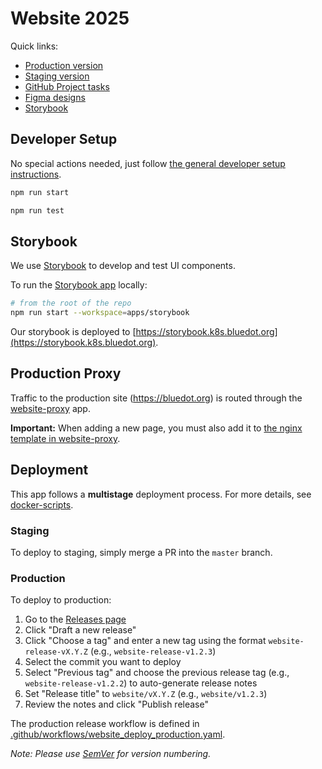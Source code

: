 # Website 2025

Quick links:
- [Production version](https://bluedot.org/)
- [Staging version](https://website-25.k8s.bluedot.org/)
- [GitHub Project tasks](https://github.com/orgs/bluedotimpact/projects/2/)
- [Figma designs](https://www.figma.com/design/s4dNR4ELGKPbja6GkHLVJy/Website-Laura's-Working-File)
- [Storybook](https://bluedot-storybook.k8s.bluedot.org/)

## Developer Setup

No special actions needed, just follow [the general developer setup instructions](../../README.md#developer-setup-instructions).

```bash
npm run start
```

```bash
npm run test
```

## Storybook

We use [Storybook](https://storybook.js.org/) to develop and test UI components.

To run the [Storybook app](../storybook/README.md) locally:

```bash
# from the root of the repo
npm run start --workspace=apps/storybook
```

Our storybook is deployed to [https://storybook.k8s.bluedot.org](https://storybook.k8s.bluedot.org).

## Production Proxy

Traffic to the production site (https://bluedot.org) is routed through the [website-proxy](../website-proxy/README.md) app.

**Important:** When adding a new page, you must also add it to [the nginx template in website-proxy](../website-proxy/src/nginx.template.conf).

## Deployment

This app follows a **multistage** deployment process. For more details, see [docker-scripts](../../libraries/docker-scripts/README.md).

### Staging

To deploy to staging, simply merge a PR into the `master` branch.

### Production

To deploy to production:

1. Go to the [Releases page](https://github.com/bluedotimpact/bluedot/releases)
2. Click "Draft a new release"
3. Click "Choose a tag" and enter a new tag using the format `website-release-vX.Y.Z` (e.g., `website-release-v1.2.3`)
4. Select the commit you want to deploy
5. Select "Previous tag" and choose the previous release tag (e.g., `website-release-v1.2.2`) to auto-generate release notes
6. Set "Release title" to `website/vX.Y.Z` (e.g., `website/v1.2.3`)
7. Review the notes and click "Publish release"

The production release workflow is defined in [.github/workflows/website_deploy_production.yaml](../../.github/workflows/website_deploy_production.yaml).

*Note: Please use [SemVer](https://semver.org/) for version numbering.*